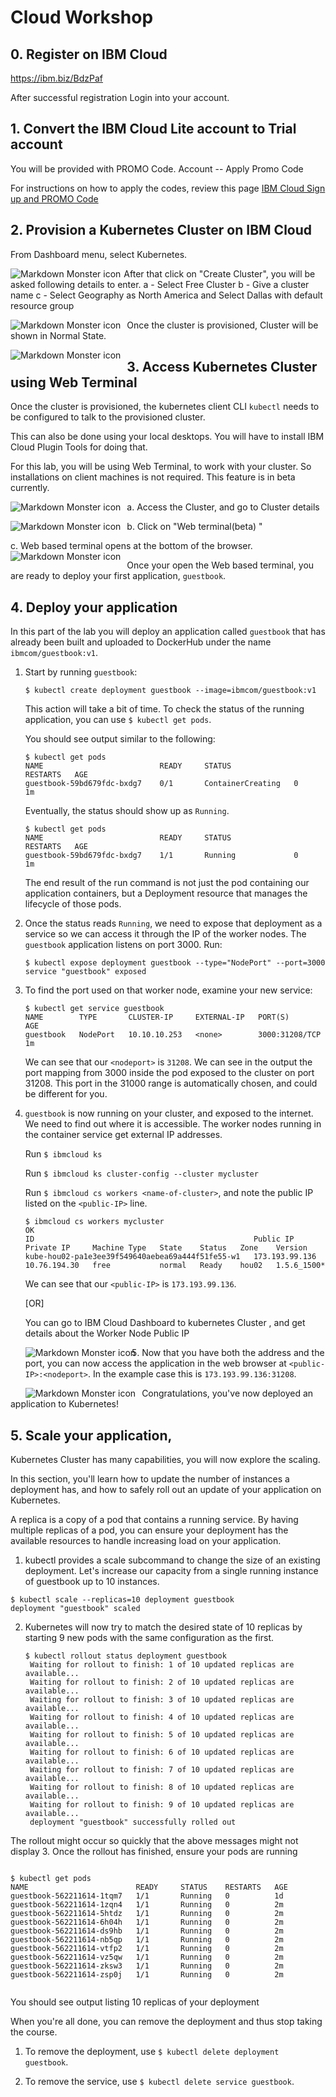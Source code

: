 # Cloud Workshop 


## 0. Register on IBM Cloud

https://ibm.biz/BdzPaf


After successful registration Login into your account. 


## 1. Convert the IBM Cloud Lite account to Trial account

You will be provided with PROMO Code. 
Account -- Apply Promo Code

For instructions on how to apply the codes, 
review this page
[IBM Cloud Sign up and PROMO Code](https://cloud.ibm.com/docs/account?topic=account-codes#codes)


## 2. Provision a Kubernetes Cluster on IBM Cloud

From Dashboard menu, select Kubernetes.

<img src="./img/k8s-1.png"
     alt="Markdown Monster icon"
     style="float: left; margin-right: 5px;" />

After that click on "Create Cluster", you will be asked following details to enter.
a - Select Free Cluster
b - Give a cluster name
c - Select Geography as North America and Select Dallas with default resource group
     
<img src="./img/k8-2.png"
     alt="Markdown Monster icon"
     style="float: left; margin-right: 10px;" />
     
Once the cluster is provisioned, Cluster will be shown in Normal State. 
     
<img src="./img/k8-3.png"
     alt="Markdown Monster icon"
     style="float: left; margin-right: 10px;" />     


## 3. Access Kubernetes Cluster using Web Terminal

Once the cluster is provisioned, the kubernetes client CLI `kubectl` needs to be
configured to talk to the provisioned cluster.

This can also be done using your local desktops. You will have to install IBM Cloud Plugin Tools for doing that.

For this lab, you will be using Web Terminal, to work with your cluster. So installations on client machines is not required.
This feature is in beta currently. 

a. Access the Cluster, and go to Cluster details
<img src="./img/webterm1.png"
     alt="Markdown Monster icon"
     style="float: left; margin-right: 10px;" />   

b. Click on "Web terminal(beta) "
<img src="./img/webterm2.png"
     alt="Markdown Monster icon"
     style="float: left; margin-right: 10px;" /> 

c. Web based terminal opens at the bottom of the browser.     
<img src="./img/webterm3.png"
     alt="Markdown Monster icon"
     style="float: left; margin-right: 10px;" />       
     
     
Once your open the Web based terminal, you are ready to deploy your first application, `guestbook`.



## 4. Deploy your application

In this part of the lab you will deploy an application called `guestbook`
that has already been built and uploaded to DockerHub under the name
`ibmcom/guestbook:v1`.

1. Start by running `guestbook`:

   ```$ kubectl create deployment guestbook --image=ibmcom/guestbook:v1```

   This action will take a bit of time. To check the status of the running application,
   you can use `$ kubectl get pods`.

   You should see output similar to the following:

   ```console
   $ kubectl get pods
   NAME                          READY     STATUS              RESTARTS   AGE
   guestbook-59bd679fdc-bxdg7    0/1       ContainerCreating   0          1m
   ```
   Eventually, the status should show up as `Running`.
   
   ```console
   $ kubectl get pods
   NAME                          READY     STATUS              RESTARTS   AGE
   guestbook-59bd679fdc-bxdg7    1/1       Running             0          1m
   ```
   
   The end result of the run command is not just the pod containing our application containers,
   but a Deployment resource that manages the lifecycle of those pods.
 
   
2. Once the status reads `Running`, we need to expose that deployment as a
   service so we can access it through the IP of the worker nodes.
   The `guestbook` application listens on port 3000.  Run:

   ```console
   $ kubectl expose deployment guestbook --type="NodePort" --port=3000
   service "guestbook" exposed
   ```

3. To find the port used on that worker node, examine your new service:

   ```console
   $ kubectl get service guestbook
   NAME        TYPE       CLUSTER-IP     EXTERNAL-IP   PORT(S)          AGE
   guestbook   NodePort   10.10.10.253   <none>        3000:31208/TCP   1m
   ```
   
   We can see that our `<nodeport>` is `31208`. We can see in the output the port mapping from 3000 inside 
   the pod exposed to the cluster on port 31208. This port in the 31000 range is automatically chosen, 
   and could be different for you.

4. `guestbook` is now running on your cluster, and exposed to the internet. We need to find out where it is accessible.
   The worker nodes running in the container service get external IP addresses.
   
   Run `$ ibmcloud ks `
   
   Run `$ ibmcloud ks cluster-config --cluster mycluster`

   Run `$ ibmcloud cs workers <name-of-cluster>`, and note the public IP listed on the `<public-IP>` line.
   
   ```console
   $ ibmcloud cs workers mycluster
   OK
   ID                                                 Public IP        Private IP     Machine Type   State    Status   Zone    Version  
   kube-hou02-pa1e3ee39f549640aebea69a444f51fe55-w1   173.193.99.136   10.76.194.30   free           normal   Ready    hou02   1.5.6_1500*
   ```
   
   We can see that our `<public-IP>` is `173.193.99.136`.
   
   [OR]
   
   You can go to IBM Cloud Dashboard to kubernetes Cluster , and get details about the Worker Node Public IP
   
    <img src="./img/webterm4.png"
     alt="Markdown Monster icon"
     style="float: left; margin-right: 10px;" /> 
   
5. Now that you have both the address and the port, you can now access the application in the web browser
   at `<public-IP>:<nodeport>`. In the example case this is `173.193.99.136:31208`.
   
   
   <img src="./img/Guestbook.png"
     alt="Markdown Monster icon"
     style="float: left; margin-right: 10px;" /> 
     
     
Congratulations, you've now deployed an application to Kubernetes!

## 5. Scale your application,
Kubernetes Cluster has many capabilities, you will now explore the scaling. 

In this section, you'll learn how to update the number of instances a deployment has, and 
how to safely roll out an update of your application on Kubernetes.

A replica is a copy of a pod that contains a running service. 
By having multiple replicas of a pod, you can ensure your deployment has the available resources to 
handle increasing load on your application.

1.	kubectl provides a scale subcommand to change the size of an existing deployment. 
Let's increase our capacity from a single running instance of guestbook up to 10 instances.

   ```console
   $ kubectl scale --replicas=10 deployment guestbook
   deployment "guestbook" scaled
   ```


2. Kubernetes will now try to match the desired state of 10 replicas by starting 9 new pods with the same configuration 
as the first.

   ```console
   $ kubectl rollout status deployment guestbook
	Waiting for rollout to finish: 1 of 10 updated replicas are available...
	Waiting for rollout to finish: 2 of 10 updated replicas are available...
	Waiting for rollout to finish: 3 of 10 updated replicas are available...
	Waiting for rollout to finish: 4 of 10 updated replicas are available...
	Waiting for rollout to finish: 5 of 10 updated replicas are available...
	Waiting for rollout to finish: 6 of 10 updated replicas are available...
	Waiting for rollout to finish: 7 of 10 updated replicas are available...
	Waiting for rollout to finish: 8 of 10 updated replicas are available...
	Waiting for rollout to finish: 9 of 10 updated replicas are available...
	deployment "guestbook" successfully rolled out
   ```


The rollout might occur so quickly that the above messages might not display
3.	Once the rollout has finished, ensure your pods are running

```console

$ kubectl get pods
NAME                        READY     STATUS    RESTARTS   AGE
guestbook-562211614-1tqm7   1/1       Running   0          1d
guestbook-562211614-1zqn4   1/1       Running   0          2m
guestbook-562211614-5htdz   1/1       Running   0          2m
guestbook-562211614-6h04h   1/1       Running   0          2m
guestbook-562211614-ds9hb   1/1       Running   0          2m
guestbook-562211614-nb5qp   1/1       Running   0          2m
guestbook-562211614-vtfp2   1/1       Running   0          2m
guestbook-562211614-vz5qw   1/1       Running   0          2m
guestbook-562211614-zksw3   1/1       Running   0          2m
guestbook-562211614-zsp0j   1/1       Running   0          2m


```

You should see output listing 10 replicas of your deployment
      





When you're all done, you can remove the deployment
and thus stop taking the course.

  1. To remove the deployment, use `$ kubectl delete deployment guestbook`.

  2. To remove the service, use `$ kubectl delete service guestbook`.

